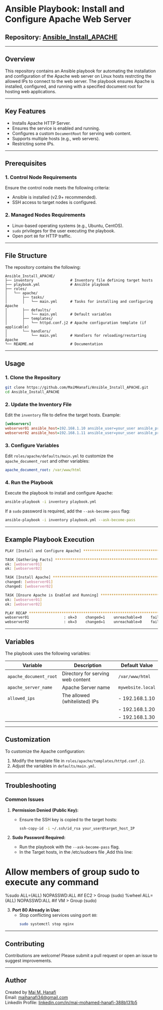 # Ansible Playbook: Install and Configure Apache Web Server

## Repository: [Ansible_Install_APACHE](https://github.com/MaiMHanafi/Ansible_Install_APACHE)

---

## Overview
This repository contains an Ansible playbook for automating the installation and configuration of the Apache web server on Linux hosts restrcting the allowed IPs to connect to the web server. The playbook ensures Apache is installed, configured, and running with a specified document root for hosting web applications.

---

## Key Features
- Installs Apache HTTP Server.
- Ensures the service is enabled and running.
- Configures a custom `DocumentRoot` for serving web content.
- Supports multiple hosts (e.g., web servers).
- Restricting some IPs.
---

## Prerequisites

### 1. Control Node Requirements
Ensure the control node meets the following criteria:
- Ansible is installed (v2.9+ recommended).
- SSH access to target nodes is configured.

### 2. Managed Nodes Requirements
- Linux-based operating systems (e.g., Ubuntu, CentOS).
- `sudo` privileges for the user executing the playbook.
- Open port `80` for HTTP traffic.

---

## File Structure
The repository contains the following:

```plaintext
Ansible_Install_APACHE/
├── inventory                 # Inventory file defining target hosts
├── playbook.yml              # Ansible playbook
├── roles/
│   └── apache/
│       ├── tasks/
│       │   └── main.yml      # Tasks for installing and configuring Apache
│       ├── defaults/
│       │   └── main.yml      # Default variables
│       ├── templates/
│       │   └── httpd.conf.j2 # Apache configuration template (if applicable)
│       └── handlers/
│           └── main.yml      # Handlers for reloading/restarting Apache
└── README.md                 # Documentation
```

---

## Usage

### 1. Clone the Repository
```bash
git clone https://github.com/MaiMHanafi/Ansible_Install_APACHE.git
cd Ansible_Install_APACHE
```

### 2. Update the Inventory File
Edit the `inventory` file to define the target hosts. Example:
```ini
[webservers]
webserver01 ansible_host=192.168.1.10 ansible_user=your_user ansible_private_key_file=~/.ssh/id_rsa
webserver02 ansible_host=192.168.1.11 ansible_user=your_user ansible_private_key_file=~/.ssh/id_rsa
```

### 3. Configure Variables
Edit `roles/apache/defaults/main.yml` to customize the `apache_document_root` and other variables:
```yaml
apache_document_root: /var/www/html
```

### 4. Run the Playbook
Execute the playbook to install and configure Apache:
```bash
ansible-playbook -i inventory playbook.yml
```

If a `sudo` password is required, add the `--ask-become-pass` flag:
```bash
ansible-playbook -i inventory playbook.yml --ask-become-pass
```

---

## Example Playbook Execution
```bash
PLAY [Install and Configure Apache] ****************************************************************************************************

TASK [Gathering Facts] *****************************************************************************************************************
ok: [webserver01]
ok: [webserver02]

TASK [Install Apache] ******************************************************************************************************************
changed: [webserver01]
changed: [webserver02]

TASK [Ensure Apache is Enabled and Running] ********************************************************************************************
ok: [webserver01]
ok: [webserver02]

PLAY RECAP *****************************************************************************************************************************
webserver01                : ok=3    changed=1    unreachable=0    failed=0    skipped=0    rescued=0    ignored=0
webserver02                : ok=3    changed=1    unreachable=0    failed=0    skipped=0    rescued=0    ignored=0
```

---

## Variables
The playbook uses the following variables:

| Variable               | Description                               | Default Value       |
|------------------------|-------------------------------------------|---------------------|
| `apache_document_root` | Directory for serving web content         | `/var/www/html`     |
| `apache_server_name`   | Apache Server name                        |  `mywebsite.local`  |
| `allowed_ips`          | The allowed (whitelisted) IPs             |    - 192.168.1.10   |
|                        |                                           |    - 192.168.1.20   |
|                        |                                           |    - 192.168.1.30   |
--------------------------------------------------------------------------------------------


## Customization
To customize the Apache configuration:
1. Modify the template file in `roles/apache/templates/httpd.conf.j2`.
2. Adjust the variables in `defaults/main.yml`.

---

## Troubleshooting
### Common Issues
1. **Permission Denied (Public Key):**
   - Ensure the SSH key is copied to the target hosts:
     ```bash
     ssh-copy-id -i ~/.ssh/id_rsa your_user@target_host_IP
     ```

2. **Sudo Password Required:**
   - Run the playbook with the `--ask-become-pass` flag.
   - In the Target hosts, in the /etc/sudoers file ,Add this line:
# Allow members of group sudo to execute any command
%sudo   ALL=(ALL) NOPASSWD:ALL #if EC2 > Group (sudo)
%wheel  ALL=(ALL) NOPASSWD:ALL #if VM > Group (sudo)


3. **Port 80 Already in Use:**
   - Stop conflicting services using port `80`:
     ```bash
     sudo systemctl stop nginx
     ```

---

## Contributing
Contributions are welcome! Please submit a pull request or open an issue to suggest improvements.

---


## Author

Created by [Mai M. Hanafi](https://github.com/MaiMHanafi)  
Email: maihanafi34@gmail.com  
LinkedIn Profile: [linkedin.com/in/mai-mohamed-hanafi-388b131b5](https://linkedin.com/in/mai-mohamed-hanafi-388b131b5)
